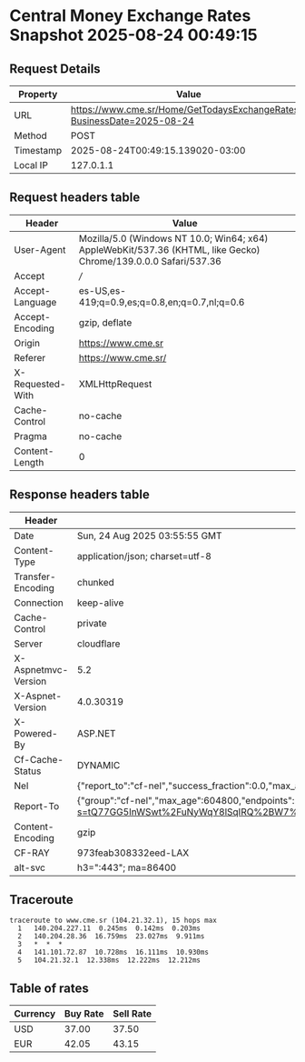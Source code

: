 # Central Money Exchange Rates Snapshot 2025-08-24 00:49:15
## Request Details

| Property | Value |
|----------|-------|
| URL | https://www.cme.sr/Home/GetTodaysExchangeRates/?BusinessDate=2025-08-24 |
| Method | POST |
| Timestamp | 2025-08-24T00:49:15.139020-03:00 |
| Local IP | 127.0.1.1 |
    
## Request headers table

| Header | Value |
|--------|-------|
| User-Agent | Mozilla/5.0 (Windows NT 10.0; Win64; x64) AppleWebKit/537.36 (KHTML, like Gecko) Chrome/139.0.0.0 Safari/537.36 |
| Accept | */* |
| Accept-Language | es-US,es-419;q=0.9,es;q=0.8,en;q=0.7,nl;q=0.6 |
| Accept-Encoding | gzip, deflate |
| Origin | https://www.cme.sr |
| Referer | https://www.cme.sr/ |
| X-Requested-With | XMLHttpRequest |
| Cache-Control | no-cache |
| Pragma | no-cache |
| Content-Length | 0 |

    
## Response headers table
| Header | Value |
|--------|-------|
| Date | Sun, 24 Aug 2025 03:55:55 GMT |
| Content-Type | application/json; charset=utf-8 |
| Transfer-Encoding | chunked |
| Connection | keep-alive |
| Cache-Control | private |
| Server | cloudflare |
| X-Aspnetmvc-Version | 5.2 |
| X-Aspnet-Version | 4.0.30319 |
| X-Powered-By | ASP.NET |
| Cf-Cache-Status | DYNAMIC |
| Nel | {"report_to":"cf-nel","success_fraction":0.0,"max_age":604800} |
| Report-To | {"group":"cf-nel","max_age":604800,"endpoints":[{"url":"https://a.nel.cloudflare.com/report/v4?s=tQ77GG5InWSwt%2FuNyWqY8lSqIRQ%2BW7%2BkyeJG9E3kSOiRg9ZHVk%2FxR6IEZT2atPOH%2FLFeRI0WBwy5oNBog9lU11xkZvj6gOAWfN8%3D"}]} |
| Content-Encoding | gzip |
| CF-RAY | 973feab308332eed-LAX |
| alt-svc | h3=":443"; ma=86400 |

## Traceroute 

```
traceroute to www.cme.sr (104.21.32.1), 15 hops max
  1   140.204.227.11  0.245ms  0.142ms  0.203ms 
  2   140.204.28.36  16.759ms  23.027ms  9.911ms 
  3   *  *  * 
  4   141.101.72.87  10.728ms  16.111ms  10.930ms 
  5   104.21.32.1  12.338ms  12.222ms  12.212ms 

```

## Table of rates

| Currency | Buy Rate | Sell Rate |
|----------|----------|-----------|
| USD | 37.00 | 37.50 |
| EUR | 42.05 | 43.15 |

